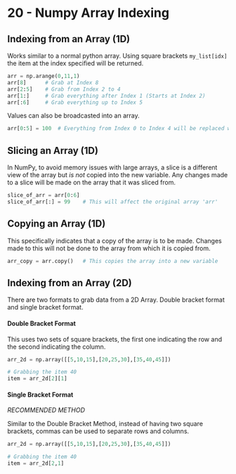 # 20 - Numpy Array Indexing

## Indexing from an Array (1D)

Works similar to a normal python array. Using square brackets `my_list[idx]` the item at the index specified will be returned.

```py
arr = np.arange(0,11,1)
arr[8]      # Grab at Index 8
arr[2:5]    # Grab from Index 2 to 4
arr[1:]     # Grab everything after Index 1 (Starts at Index 2)
arr[:6]     # Grab everything up to Index 5
```

Values can also be broadcasted into an array.

```py
arr[0:5] = 100  # Everything from Index 0 to Index 4 will be replaced with 100
```

## Slicing an Array (1D)

In NumPy, to avoid memory issues with large arrays, a slice is a different view of the array but *is not* copied into the new variable. Any changes made to a slice will be made on the array that it was sliced from.

```py
slice_of_arr = arr[0:6]
slice_of_arr[:] = 99    # This will affect the original array 'arr'
```

## Copying an Array (1D)

This specifically indicates that a copy of the array is to be made. Changes made to this will not be done to the array from which it is copied from.

```py
arr_copy = arr.copy()   # This copies the array into a new variable
```

## Indexing from an Array (2D)

There are two formats to grab data from a 2D Array. Double bracket format and single bracket format.

#### Double Bracket Format

This uses two sets of square brackets, the first one indicating the row and the second indicating the column.

```py
arr_2d = np.array([[5,10,15],[20,25,30],[35,40,45]])

# Grabbing the item 40
item = arr_2d[2][1]
```

#### Single Bracket Format

*RECOMMENDED METHOD*

Similar to the Double Bracket Method, instead of having two square brackets, commas can be used to separate rows and columns.

```py
arr_2d = np.array([[5,10,15],[20,25,30],[35,40,45]])

# Grabbing the item 40
item = arr_2d[2,1]
```


